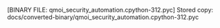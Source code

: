 [BINARY FILE: qmoi_security_automation.cpython-312.pyc]
Stored copy: docs/converted-binary/qmoi_security_automation.cpython-312.pyc
